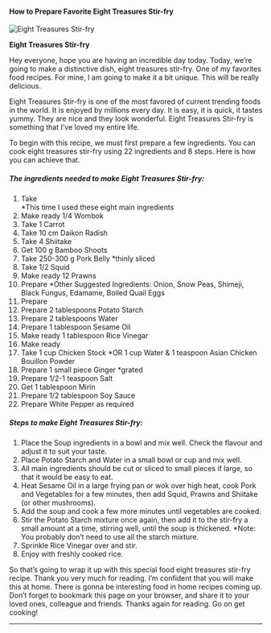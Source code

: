             

#### How to Prepare Favorite Eight Treasures Stir-fry

![Eight Treasures Stir-fry](https://img-global.cpcdn.com/recipes/8257d79638caee3c/751x532cq70/eight-treasures-stir-fry-recipe-main-photo.jpg)

**Eight Treasures Stir-fry**

Hey everyone, hope you are having an incredible day today. Today, we’re going to make a distinctive dish, eight treasures stir-fry. One of my favorites food recipes. For mine, I am going to make it a bit unique. This will be really delicious.

Eight Treasures Stir-fry is one of the most favored of current trending foods in the world. It is enjoyed by millions every day. It is easy, it is quick, it tastes yummy. They are nice and they look wonderful. Eight Treasures Stir-fry is something that I’ve loved my entire life.

To begin with this recipe, we must first prepare a few ingredients. You can cook eight treasures stir-fry using 22 ingredients and 8 steps. Here is how you can achieve that.

##### The ingredients needed to make Eight Treasures Stir-fry:

1.  Take <Main Ingredients> \*This time I used these eight main ingredients
2.  Make ready 1/4 Wombok
3.  Take 1 Carrot
4.  Take 10 cm Daikon Radish
5.  Take 4 Shiitake
6.  Get 100 g Bamboo Shoots
7.  Take 250-300 g Pork Belly \*thinly sliced
8.  Take 1/2 Squid
9.  Make ready 12 Prawns
10.  Prepare \*Other Suggested Ingredients: Onion, Snow Peas, Shimeji, Black Fungus, Edamame, Boiled Quail Eggs
11.  Prepare <Other Ingredients>
12.  Prepare 2 tablespoons Potato Starch
13.  Prepare 2 tablespoons Water
14.  Prepare 1 tablespoon Sesame Oil
15.  Make ready 1 tablespoon Rice Vinegar
16.  Make ready <Soup Ingredients>
17.  Take 1 cup Chicken Stock \*OR 1 cup Water & 1 teaspoon Asian Chicken Bouillon Powder
18.  Prepare 1 small piece Ginger \*grated
19.  Prepare 1/2-1 teaspoon Salt
20.  Get 1 tablespoon Mirin
21.  Prepare 1/2 tablespoon Soy Sauce
22.  Prepare White Pepper as required

##### Steps to make Eight Treasures Stir-fry:

1.  Place the Soup ingredients in a bowl and mix well. Check the flavour and adjust it to suit your taste.
2.  Place Potato Starch and Water in a small bowl or cup and mix well.
3.  All main ingredients should be cut or sliced to small pieces if large, so that it would be easy to eat.
4.  Heat Sesame Oil in a large frying pan or wok over high heat, cook Pork and Vegetables for a few minutes, then add Squid, Prawns and Shiitake (or other mushrooms).
5.  Add the soup and cook a few more minutes until vegetables are cooked.
6.  Stir the Potato Starch mixture once again, then add it to the stir-fry a small amount at a time, stirring well, until the soup is thickened. \*Note: You probably don’t need to use all the starch mixture.
7.  Sprinkle Rice Vinegar over and stir.
8.  Enjoy with freshly cooked rice.

So that’s going to wrap it up with this special food eight treasures stir-fry recipe. Thank you very much for reading. I’m confident that you will make this at home. There is gonna be interesting food in home recipes coming up. Don’t forget to bookmark this page on your browser, and share it to your loved ones, colleague and friends. Thanks again for reading. Go on get cooking!

* * *